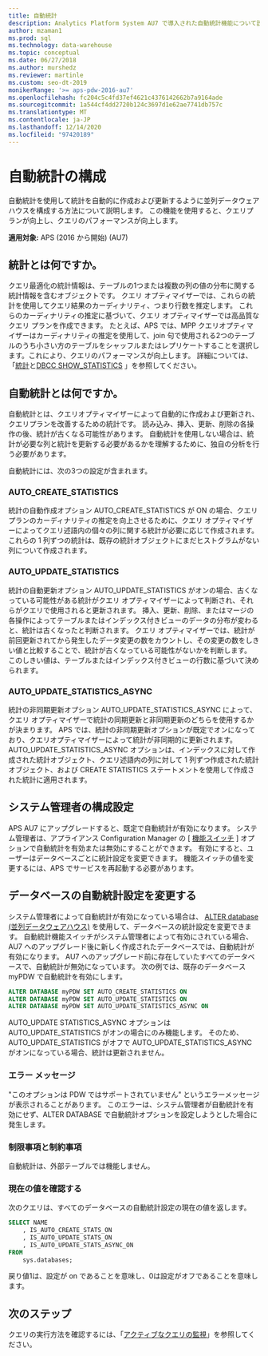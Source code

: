 ```yaml
---
title: 自動統計
description: Analytics Platform System AU7 で導入された自動統計機能について説明します。
author: mzaman1
ms.prod: sql
ms.technology: data-warehouse
ms.topic: conceptual
ms.date: 06/27/2018
ms.author: murshedz
ms.reviewer: martinle
ms.custom: seo-dt-2019
monikerRange: '>= aps-pdw-2016-au7'
ms.openlocfilehash: fc204c5c4fd37ef4621c4376142662b7a9164ade
ms.sourcegitcommit: 1a544cf4dd2720b124c3697d1e62ae7741db757c
ms.translationtype: MT
ms.contentlocale: ja-JP
ms.lasthandoff: 12/14/2020
ms.locfileid: "97420189"
---
```

# <a name="configure-auto-statistics"></a>自動統計の構成

自動統計を使用して統計を自動的に作成および更新するように並列データウェアハウスを構成する方法について説明します。  この機能を使用すると、クエリプランが向上し、クエリのパフォーマンスが向上します。

**適用対象:** APS (2016 から開始) (AU7)

## <a name="what-are-statistics"></a>統計とは何ですか。
クエリ最適化の統計情報は、テーブルの1つまたは複数の列の値の分布に関する統計情報を含むオブジェクトです。 クエリ オプティマイザーでは、これらの統計を使用してクエリ結果のカーディナリティ、つまり行数を推定します。 これらのカーディナリティの推定に基づいて、クエリ オプティマイザーでは高品質なクエリ プランを作成できます。 たとえば、APS では、MPP クエリオプティマイザーはカーディナリティの推定を使用して、join 句で使用される2つのテーブルのうち小さい方のテーブルをシャッフルまたはレプリケートすることを選択します。これにより、クエリのパフォーマンスが向上します。  詳細については、「[統計](../relational-databases/statistics/statistics.md)と[DBCC SHOW_STATISTICS](../t-sql/database-console-commands/dbcc-show-statistics-transact-sql.md) 」を参照してください。

## <a name="what-are-auto-statistics"></a>自動統計とは何ですか。
自動統計とは、クエリオプティマイザーによって自動的に作成および更新され、クエリプランを改善するための統計です。 読み込み、挿入、更新、削除の各操作の後、統計が古くなる可能性があります。 自動統計を使用しない場合は、統計が必要な列と統計を更新する必要があるかを理解するために、独自の分析を行う必要があります。

自動統計には、次の3つの設定が含まれます。 

### <a name="auto_create_statistics"></a>AUTO_CREATE_STATISTICS
統計の自動作成オプション AUTO_CREATE_STATISTICS が ON の場合、クエリ プランのカーディナリティの推定を向上させるために、クエリ オプティマイザーによってクエリ述語内の個々の列に関する統計が必要に応じて作成されます。 これらの 1 列ずつの統計は、既存の統計オブジェクトにまだヒストグラムがない列について作成されます。

### <a name="auto_update_statistics"></a>AUTO_UPDATE_STATISTICS 
統計の自動更新オプション AUTO_UPDATE_STATISTICS がオンの場合、古くなっている可能性がある統計がクエリ オプティマイザーによって判断され、それらがクエリで使用されると更新されます。 挿入、更新、削除、またはマージの各操作によってテーブルまたはインデックス付きビューのデータの分布が変わると、統計は古くなったと判断されます。 クエリ オプティマイザーでは、統計が前回更新されてから発生したデータ変更の数をカウントし、その変更の数をしきい値と比較することで、統計が古くなっている可能性がないかを判断します。 このしきい値は、テーブルまたはインデックス付きビューの行数に基づいて決められます。

### <a name="auto_update_statistics_async"></a>AUTO_UPDATE_STATISTICS_ASYNC
統計の非同期更新オプション AUTO_UPDATE_STATISTICS_ASYNC によって、クエリ オプティマイザーで統計の同期更新と非同期更新のどちらを使用するかが決まります。 APS では、統計の非同期更新オプションが既定でオンになっており、クエリオプティマイザーによって統計が非同期的に更新されます。 AUTO_UPDATE_STATISTICS_ASYNC オプションは、インデックスに対して作成された統計オブジェクト、クエリ述語内の列に対して 1 列ずつ作成された統計オブジェクト、および CREATE STATISTICS ステートメントを使用して作成された統計に適用されます。

## <a name="configuration-settings-for-system-administrators"></a>システム管理者の構成設定
APS AU7 にアップグレードすると、既定で自動統計が有効になります。 システム管理者は、アプライアンス Configuration Manager の [ [機能スイッチ](appliance-feature-switch.md) ] オプションで自動統計を有効または無効にすることができます。  有効にすると、ユーザーはデータベースごとに統計設定を変更できます。
機能スイッチの値を変更するには、APS でサービスを再起動する必要があります。

## <a name="change-auto-statistics-settings-on-a-database"></a>データベースの自動統計設定を変更する
システム管理者によって自動統計が有効になっている場合は、 [ALTER database (並列データウェアハウス)](../t-sql/statements/alter-database-transact-sql.md?tabs=sqlpdw) を使用して、データベースの統計設定を変更できます。 自動統計機能スイッチがシステム管理者によって有効にされている場合、AU7 へのアップグレード後に新しく作成されたデータベースでは、自動統計が有効になります。 AU7 へのアップグレード前に存在していたすべてのデータベースで、自動統計が無効になっています。 次の例では、既存のデータベース myPDW で自動統計を有効にします。

```sql
ALTER DATABASE myPDW SET AUTO_CREATE_STATISTICS ON
ALTER DATABASE myPDW SET AUTO_UPDATE_STATISTICS ON 
ALTER DATABASE myPDW SET AUTO_UPDATE_STATISTICS_ASYNC ON
```
 
AUTO_UPDATE STATISTICS_ASYNC オプションは AUTO_UPDATE_STATISTICS がオンの場合にのみ機能します。  そのため、AUTO_UPDATE_STATISTICS がオフで AUTO_UPDATE_STATISTICS_ASYNC がオンになっている場合、統計は更新されません。 

### <a name="error-messages"></a>エラー メッセージ
"このオプションは PDW ではサポートされていません" というエラーメッセージが表示されることがあります。  このエラーは、システム管理者が自動統計を有効にせず、ALTER DATABASE で自動統計オプションを設定しようとした場合に発生します。 

### <a name="limitations-and-restrictions"></a>制限事項と制約事項
自動統計は、外部テーブルでは機能しません。 

### <a name="check-the-current-values"></a>現在の値を確認する
次のクエリは、すべてのデータベースの自動統計設定の現在の値を返します。

```sql
SELECT NAME
    , IS_AUTO_CREATE_STATS_ON 
    , IS_AUTO_UPDATE_STATS_ON
    , IS_AUTO_UPDATE_STATS_ASYNC_ON
FROM
    sys.databases;
```

戻り値1は、設定が on であることを意味し、0は設定がオフであることを意味します。 

## <a name="next-steps"></a>次のステップ
クエリの実行方法を確認するには、「[アクティブなクエリの監視](monitoring-active-queries.md)」を参照してください。
